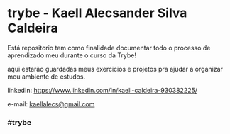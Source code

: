 # trybe - Kaell Alecsander Silva Caldeira 

Está repositorio tem como finalidade documentar todo o processo de aprendizado meu durante o curso da Trybe!

aqui estarão guardadas meus exercicios e projetos pra ajudar a organizar meu ambiente de estudos.

linkedIn: https://www.linkedin.com/in/kaell-caldeira-930382225/

e-mail: kaellalecs@gmail.com

### #trybe